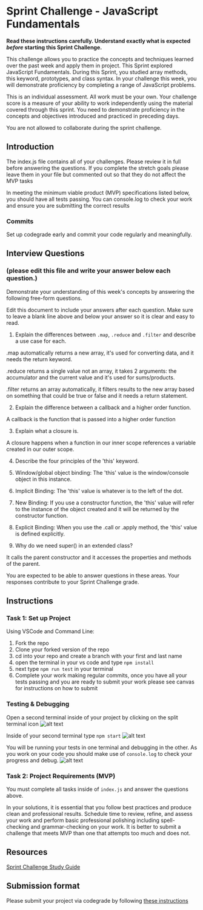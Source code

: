 # Sprint Challenge - JavaScript Fundamentals

**Read these instructions carefully. Understand exactly what is expected _before_ starting this Sprint Challenge.**

This challenge allows you to practice the concepts and techniques learned over the past week and apply them in project. This Sprint explored JavaScript Fundamentals. During this Sprint, you studied array methods, this keyword, prototypes, and class syntax. In your challenge this week, you will demonstrate proficiency by completing a range of JavaScript problems.

This is an individual assessment. All work must be your own. Your challenge score is a measure of your ability to work independently using the material covered through this sprint. You need to demonstrate proficiency in the concepts and objectives introduced and practiced in preceding days.

You are not allowed to collaborate during the sprint challenge. 

## Introduction

The index.js file contains all of your challenges. Please review it in full before answering the questions. If you complete the stretch goals please leave them in your file but commented out so that they do not affect the MVP tasks 

In meeting the minimum viable product (MVP) specifications listed below, you should have all tests passing. You can console.log to check your work and ensure you are submitting the correct results 

### Commits

Set up codegrade early and commit your code regularly and meaningfully. 

## Interview Questions
### (please edit this file and write your answer below each question.)
Demonstrate your understanding of this week's concepts by answering the following free-form questions.

Edit this document to include your answers after each question. Make sure to leave a blank line above and below your answer so it is clear and easy to read.

1. Explain the differences between `.map`, `.reduce` and `.filter` and describe a use case for each. 

.map automatically returns a new array, it's used for converting data, and it needs the return keyword. 
<!-- const bigPopCities = bigPops.map(function(item){
return item.city;
});
console.log(bigPopCities); -->

.reduce returns a single value not an array, it takes 2 arguments: the accumulator and the current value and it's used for sums/products. 

<!-- const totalLandArea = cityData.reduce(function(acc, item){
return acc + item.land_area;
},0);
console.log(`I am the total Land area ${totalLandArea}`); -->

.filter returns an array automatically, it filters results to the new array based on something that could be true or false and it needs a return statement.

<!-- const bigPops = cityData.filter(function(item){
return item.population > 500000;
});

console.log(bigPops); -->


2. Explain the difference between a callback and a higher order function.

A callback is the function that is passed into a higher order function

3. Explain what a closure is.

A closure happens when a function in our inner scope references a variable created in our outer scope.

4. Describe the four principles of the 'this' keyword.

1. Window/global object binding: The 'this' value is the window/console object in this instance.
2. Implicit Binding: The 'this' value is whatever is to the left of the dot.
3. New Binding: If you use a constructor function, the 'this' value will refer to the instance of the object created and it will be returned by the constructor function.
4. Explicit Binding: When you use the .call or .apply method, the 'this' value is defined explicitly.

5. Why do we need super() in an extended class?

It calls the parent constructor and it accesses the properties and methods of the parent.

You are expected to be able to answer questions in these areas. Your responses contribute to your Sprint Challenge grade. 

## Instructions

### Task 1: Set up Project

Using VSCode and Command Line:


1. Fork the repo
2. Clone your forked version of the repo
3. cd into your repo and create a branch with your first and last name
4. open the terminal in your vs code and type `npm install`
5. next type `npm run test` in your terminal
6. Complete your work making regular commits, once you have all your tests passing and you are ready to submit your work please see canvas for instructions on how to submit

### Testing & Debugging

Open a second terminal inside of your project by clicking on the split terminal icon
![alt text](assets/split_terminal.png "Split Terminal")

Inside of your second terminal type `npm start` 
![alt text](assets/npm_start.png "type npm start")

You will be running your tests in one terminal and debugging in the other. As you work on your code you should make use of `console.log` to check your progress and debug.
![alt text](assets/tests_debug_terminal_final.png "your terminal should look like this")

### Task 2: Project Requirements (MVP)

You must complete all tasks inside of `index.js` and answer the questions above.

In your solutions, it is essential that you follow best practices and produce clean and professional results. Schedule time to review, refine, and assess your work and perform basic professional polishing including spell-checking and grammar-checking on your work. It is better to submit a challenge that meets MVP than one that attempts too much and does not.

## Resources
 
 [Sprint Challenge Study Guide](https://www.notion.so/lambdaschool/Unit-1-Sprint-3-Study-Guide-033a9a00659a4ef98c12eb97e49a6110)

## Submission format

Please submit your project via codegrade by following [these instructions](https://www.notion.so/lambdaschool/Submitting-an-assignment-via-Code-Grade-A-Step-by-Step-Walkthrough-07bd65f5f8364e709ecb5064735ce374)

